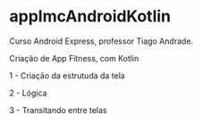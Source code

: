# appImcAndroidKotlin

Curso Android Express, professor Tiago Andrade.

Criação de App Fitness, com Kotlin

1 - Criação da estrutuda da tela

2 - Lógica

3 - Transitando entre telas
